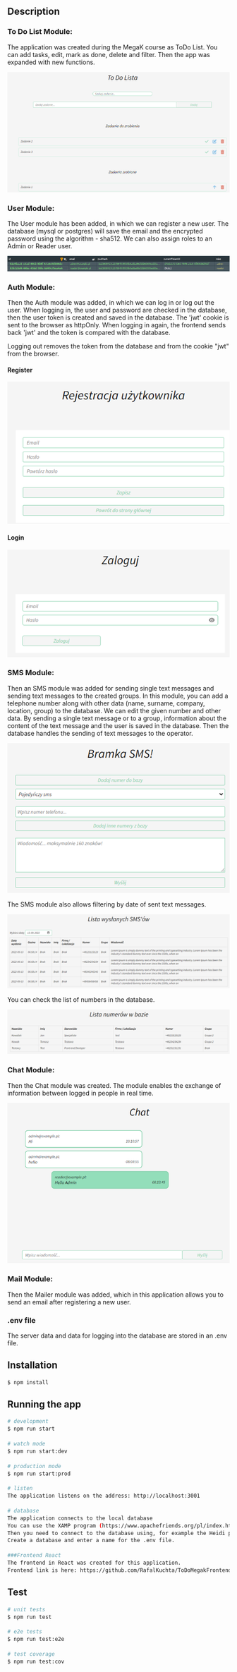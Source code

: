 ## Description

### To Do List Module:
The application was created during the MegaK course as ToDo List.
You can add tasks, edit, mark as done, delete and filter.
Then the app was expanded with new functions.

![img_2.png](img_2.png)

### User Module:<br/>
The User module has been added, in which we can register a new user. The database (mysql or postgres) will save the email and the encrypted password using the algorithm - sha512.
We can also assign roles to an Admin or Reader user.

![img.png](img.png)


### Auth Module:
Then the Auth module was added, in which we can log in or log out the user.
When logging in, the user and password are checked in the database, then the user token is created and saved in the database.
The 'jwt' cookie is sent to the browser as httpOnly.
When logging in again, the frontend sends back 'jwt' and the token is compared with the database.

Logging out removes the token from the database and from the cookie "jwt" from the browser.

#### Register
![img_3.png](img_3.png)

#### Login<br/>
![img_4.png](img_4.png)

### SMS Module:
Then an SMS module was added for sending single text messages and sending text messages to the created groups.
In this module, you can add a telephone number along with other data (name, surname, company, location, group) to the database. We can edit the given number and other data.
By sending a single text message or to a group, information about the content of the text message and the user is saved in the database. Then the database handles the sending of text messages to the operator.

![img_5.png](img_5.png)

The SMS module also allows filtering by date of sent text messages.

![img_7.png](img_7.png)

You can check the list of numbers in the database.

![img_8.png](img_8.png)

### Chat Module:
Then the Chat module was created.
The module enables the exchange of information between logged in people in real time.

![img_1.png](img_1.png)

### Mail Module:
Then the Mailer module was added, which in this application allows you to send an email after registering a new user.

### .env file
The server data and data for logging into the database are stored in an .env file.

## Installation

```bash
$ npm install
```

## Running the app

```bash
# development
$ npm run start

# watch mode
$ npm run start:dev

# production mode
$ npm run start:prod

# listen
The application listens on the address: http://localhost:3001

# database
The application connects to the local database 
You can use the XAMP program (https://www.apachefriends.org/pl/index.html). 
Then you need to connect to the database using, for example the Heidi program (https://www.heidisql.com/download.php).
Create a database and enter a name for the .env file.

###Frontend React
The frontend in React was created for this application.
Frontend link is here: https://github.com/RafalKuchta/ToDoMegakFrontend-React-NestJs

```

## Test

```bash
# unit tests
$ npm run test

# e2e tests
$ npm run test:e2e

# test coverage
$ npm run test:cov
```